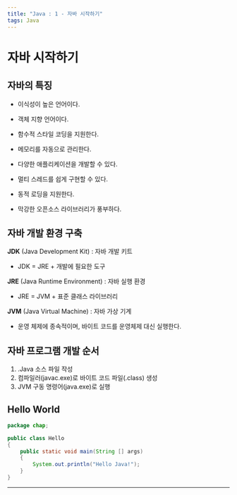```yaml
---
title: "Java : 1 - 자바 시작하기"
tags: Java
---
```






# 자바 시작하기

## 자바의 특징

- 이식성이 높은 언어이다.

- 객체 지향 언어이다.

- 함수적 스타일 코딩을 지원한다.

- 메모리를 자동으로 관리한다.

- 다양한 애플리케이션을 개발할 수 있다.

- 멀티 스레드를 쉽게 구현할 수 있다.

- 동적 로딩을 지원한다.

- 막강한 오픈소스 라이브러리가 풍부하다.



## 자바 개발 환경 구축

**JDK** (Java Development Kit) : 자바 개발 키트 

- JDK = JRE + 개발에 필요한 도구

**JRE** (Java Runtime Environment) : 자바 실행 환경 

- JRE = JVM + 표준 클래스 라이브러리

**JVM** (Java Virtual Machine) : 자바 가상 기계

- 운영 체제에 종속적이며, 바이트 코드를 운영체제 대신 실행한다.



## 자바 프로그램 개발 순서

1. .Java 소스 파일 작성
2. 컴파일러(javac.exe)로 바이트 코드 파일(.class) 생성
3. JVM 구동 명령어(java.exe)로 실행



## Hello World

```Java
package chap;

public class Hello 
{
	public static void main(String [] args) 
	{
		System.out.println("Hello Java!");
	}
}
```

---
